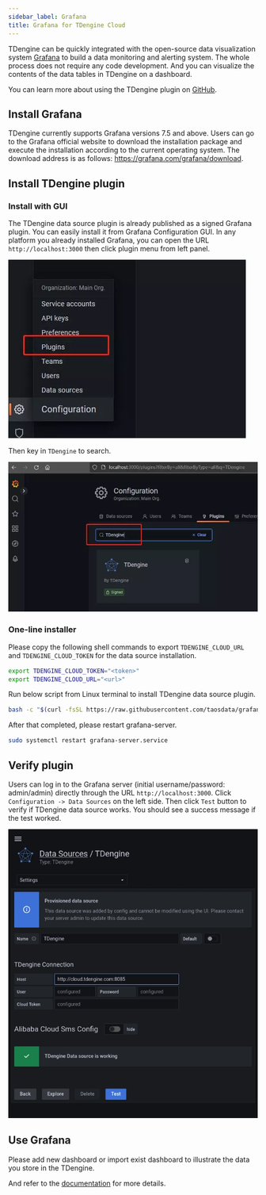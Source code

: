 ```yaml
---
sidebar_label: Grafana
title: Grafana for TDengine Cloud
---
```


TDengine can be quickly integrated with the open-source data visualization system [Grafana](https://www.grafana.com/) to build a data monitoring and alerting system. The whole process does not require any code development. And you can visualize the contents of the data tables in TDengine on a dashboard.

You can learn more about using the TDengine plugin on [GitHub](https://github.com/taosdata/grafanaplugin/blob/master/README.md).

## Install Grafana

TDengine currently supports Grafana versions 7.5 and above. Users can go to the Grafana official website to download the installation package and execute the installation according to the current operating system. The download address is as follows: <https://grafana.com/grafana/download>.

## Install TDengine plugin

### Install with GUI

The TDengine data source plugin is already published as a signed Grafana plugin. You can easily install it from Grafana Configuration GUI. In any platform you already installed Grafana, you can open the URL `http://localhost:3000` then click plugin menu from left panel.

![click plugin menu](./grafana/click-plugin-menu-from-config.webp)

Then key in `TDengine` to search.

![search TDengine](./grafana/search-tdengine-from-config.webp)

### One-line installer

Please copy the following shell commands to export `TDENGINE_CLOUD_URL` and `TDENGINE_CLOUD_TOKEN` for the data source installation.

```bash
export TDENGINE_CLOUD_TOKEN="<token>"
export TDENGINE_CLOUD_URL="<url>"
```

Run below script from Linux terminal to install TDengine data source plugin.

```bash
bash -c "$(curl -fsSL https://raw.githubusercontent.com/taosdata/grafanaplugin/master/install.sh)"
```

After that completed, please restart grafana-server.

```bash
sudo systemctl restart grafana-server.service
```

## Verify plugin

Users can log in to the Grafana server (initial username/password: admin/admin) directly through the URL `http://localhost:3000`. Click `Configuration -> Data Sources` on the left side. Then click `Test` button to verify if TDengine data source works. You should see a success message if the test worked.

![Verify TDengine data source](./grafana/verifying-tdengine-datasource.webp)

## Use Grafana

Please add new dashboard or import exist dashboard to illustrate the data you store in the TDengine.

And refer to the [documentation](https://docs.tdengine.com/third-party/grafana#create-dashboard) for more details.

